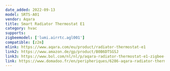 ```yaml
---
date_added: 2022-09-13
model: SRTS-A01
vendor: Aqara
title: Smart Radiator Thermostat E1
category: hvac
supports:
zigbeemodel: ['lumi.airrtc.agl001']
compatible: [z2m]
mlink: https://www.aqara.com/eu/product/radiator-thermostat-e1
link2: https://www.amazon.de/gp/product/B0B6DTSGSJ
link3: https://www.bol.com/nl/nl/p/aqara-radiator-thermostat-e1-zigbee-3-0-slimme-thermostaatkraan/9300000123398174/
link: https://www.domadoo.fr/en/peripheriques/6286-aqara-radiator-thermostat-e1-srts-a01-6970504217058.html
---
```

